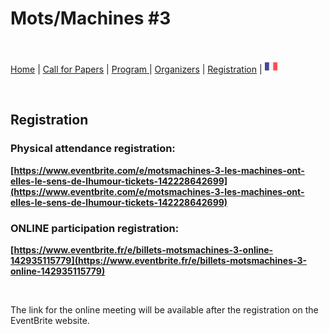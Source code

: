 # Mots/Machines #3

<br>

[Home](https://motsmachines.github.io/2021/EN) | [Call for Papers](https://motsmachines.github.io/2021/EN/cfp) | [Program ](https://motsmachines.github.io/2021/EN/program) | [Organizers](https://motsmachines.github.io/2021/EN/orga) | [Registration](https://motsmachines.github.io/2021/EN/registration) | [<img src="FR.png" width="20">](https://motsmachines.github.io/2021/FR)

<br>

## Registration

### Physical attendance registration: 
**[https://www.eventbrite.com/e/motsmachines-3-les-machines-ont-elles-le-sens-de-lhumour-tickets-142228642699](https://www.eventbrite.com/e/motsmachines-3-les-machines-ont-elles-le-sens-de-lhumour-tickets-142228642699)**


### ONLINE participation registration: 
**[https://www.eventbrite.fr/e/billets-motsmachines-3-online-142935115779](https://www.eventbrite.fr/e/billets-motsmachines-3-online-142935115779)**

<br>

The link for the online meeting will be available after the registration on the EventBrite website.
